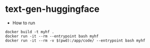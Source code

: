 # text-gen-huggingface
* How to run
```
docker build -t myhf .
docker run -it --rm --entrypoint bash myhf
docker run -it --rm -v $(pwd):/app/code/ --entrypoint bash myhf
```

